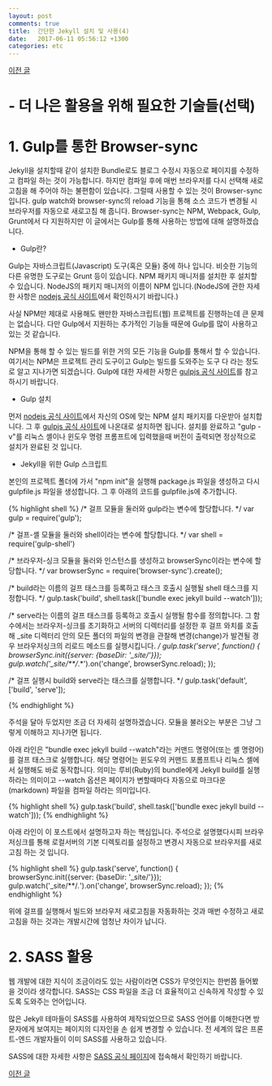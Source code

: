 ```yaml
---
layout: post
comments: true
title:  간단한 Jekyll 설치 및 사용(4)
date:   2017-06-11 05:56:12 +1300
categories: etc
---
```


<a href="{{ site.github.url }}/etc/2017/06/11/JekyllInstallation3.html" class="page-change">이전 글</a>

<h1>- 더 나은 활용을 위해 필요한 기술들(선택)</h1>

<h1>1. Gulp를 통한 Browser-sync</h1>
Jekyll을 설치할때 같이 설치한 Bundle로도 블로그 수정시 자동으로 페이지를 수정하고 컴파일 하는 것이 가능합니다. 하지만 컴파일 후에 매번 브라우저를 다시 선택해 새로고침을 해 주어야 하는 불편함이 있습니다. 그럴때 사용할 수 있는 것이 Browser-sync 입니다. gulp watch와 browser-sync의 reload 기능을 통해 소스 코드가 변경될 시 브라우저를 자동으로 새로고침 해 줍니다. Browser-sync는 NPM, Webpack, Gulp, Grunt에서 다 지원하지만 이 글에서는 Gulp를 통해 사용하는 방법에 대해 설명하겠습니다.

- Gulp란?

Gulp는 자바스크립트(Javascript) 도구(혹은 모듈) 중에 하나 입니다. 비슷한 기능의 다른 유명한 도구로는 Grunt 등이 있습니다. NPM 패키지 매니저를 설치한 후 설치할 수 있습니다. NodeJS의 패키지 매니저의 이름이 NPM 입니다.(NodeJS에 관한 자세한 사항은 <a href="https://nodejs.org/ko/">nodejs 공식 사이트</a>에서 확인하시기 바랍니다.)

사실 NPM만 제대로 사용해도 왠만한 자바스크립트(웹) 프로젝트를 진행하는데 큰 문제는 없습니다. 다만 Gulp에서 지원하는 추가적인 기능들 때문에 Gulp를 많이 사용하고 있는 것 같습니다.

NPM을 통해 할 수 있는 빌드를 위한 거의 모든 기능을 Gulp를 통해서 할 수 있습니다. 여기서는 NPM은 프로젝트 관리 도구이고 Gulp는 빌드를 도와주는 도구 다 라는 정도로 알고 지나가면 되겠습니다. Gulp에 대한 자세한 사항은 <a href="http://gulpjs.com/">gulpjs 공식 사이트</a>를 참고하시기 바랍니다.

- Gulp 설치

먼저 <a href="https://nodejs.org/ko/">nodejs 공식 사이트</a>에서 자신의 OS에 맞는 NPM 설치 패키지를 다운받아 설치합니다. 그 후 <a href="http://gulpjs.com/">gulpjs 공식 사이트</a>에 나온대로 설치하면 됩니다. 설치를 완료하고 "gulp -v"를 리눅스 셸이나 윈도우 명령 프롬프트에 입력했을때 버전이 출력되면 정상적으로 설치가 완료된 것 입니다.

- Jekyll을 위한 Gulp 스크립트

본인의 프로젝트 폴더에 가서 "npm init"을 실행해 package.js 파일을 생성하고 다시 gulpfile.js 파일을 생성합니다. 그 후 아래의 코드를 gulpfile.js에 추가합니다.

{% highlight shell %}
/* 걸프 모듈을 둘러와 gulp라는 변수에 할당합니다. */
var gulp = require('gulp');

/* 걸프-셸 모듈을 둘러와 shell이라는 변수에 할당합니다. */
var shell = require('gulp-shell')

/* 브라우저-싱크 모듈을 둘러와 인스턴스를 생성하고 browserSync이라는 변수에 할당합니다. */
var browserSync = require('browser-sync').create();

/* build라는 이름의 걸프 태스크를 등록하고 태스크 호출시 실행될 shell 태스크를 지정합니다. */
gulp.task('build', shell.task(['bundle exec jekyll build --watch']));

/* serve라는 이름의 걸프 태스크를 등록하고 호출시 실행될 함수를 정의합니다.
그 함수에서는 브라우저-싱크를 초기화하고 서버의 디렉터리를 설정한 후
걸프 와치를 호출해 _site 디렉터리 안의 모든 폴더의 파일의 변경을 관찰해 
변경(change)가 발견될 경우 브라우저싱크의 리로드 메소드를 실행시킵니다. */
gulp.task('serve', function() {
   browserSync.init({server: {baseDir: '_site/'}});
   gulp.watch('_site/**/*.*').on('change', browserSync.reload);
});

/* 걸프 실행시 build와 serve라는 태스크를 실행합니다. */
gulp.task('default', ['build', 'serve']);

{% endhighlight %}

주석을 달아 두었지만 조금 더 자세히 설명하겠습니다. 모듈을 불러오는 부분은 그냥 그렇게 이해하고 지나가면 됩니다.

아래 라인은 "bundle exec jekyll build --watch"라는 커맨드 명령어(또는 셸 명령어)를 걸프 태스크로 실행합니다. 해당 명령어는 윈도우의 커맨드 포롬프트나 리눅스 셸에서 실행해도 바로 동작합니다. 의미는 루비(Ruby)의 bundle에게 Jekyll build를 실행하라는 의미이고 --watch 옵션은 페이지가 변할때마다 자동으로 마크다운(markdown) 파일을 컴파일 하라는 의미입니다.

{% highlight shell %}
gulp.task('build', shell.task(['bundle exec jekyll build --watch']));
{% endhighlight %}

아래 라인이 이 포스트에서 설명하고자 하는 핵심입니다. 주석으로 설명했다시피 브라우저싱크를 통해 로컬서버의 기본 디렉토리를 설정하고 변경시 자동으로 브라우저를 새로고침 하는 것 입니다.

{% highlight shell %}
gulp.task('serve', function() {
   browserSync.init({server: {baseDir: '_site/'}});
   gulp.watch('_site/**/*.*').on('change', browserSync.reload);
});
{% endhighlight %}

위에 걸프를 실행해서 빌드와 브라우저 새로고침을 자동화하는 것과 매번 수정하고 새로고침을 하는 것과는 개발시간에 엄청난 차이가 납니다.

<h1>2. SASS 활용</h1>
웹 개발에 대한 지식이 조금이라도 있는 사람이라면 CSS가 무엇인지는 한번쯤 들어봤을 것이라 생각합니다. SASS는 CSS 파일을 조금 더 효율적이고 신속하게 작성할 수 있도록 도와주는 언어입니다.

많은 Jekyll 테마들이 SASS를 사용하여 제작되었으므로 SASS 언어를 이해한다면 방문자에게 보여지는 페이지의 디자인을 손 쉽게 변경할 수 있습니다. 전 세계의 많은 프론트-엔드 개발자들이 이미 SASS를 사용하고 있습니다.

SASS에 대한 자세한 사항은 <a href="http://sass-lang.com/">SASS 공식 페이지</a>에 접속해서 확인하기 바랍니다.

<a href="{{ site.github.url }}/etc/2017/06/11/JekyllInstallation3.html" class="page-change">이전 글</a>